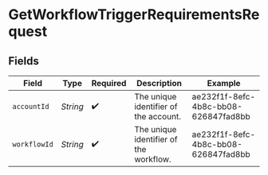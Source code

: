 # GetWorkflowTriggerRequirementsRequest


## Fields

| Field                                  | Type                                   | Required                               | Description                            | Example                                |
| -------------------------------------- | -------------------------------------- | -------------------------------------- | -------------------------------------- | -------------------------------------- |
| `accountId`                            | *String*                               | :heavy_check_mark:                     | The unique identifier of the account.  | ae232f1f-8efc-4b8c-bb08-626847fad8bb   |
| `workflowId`                           | *String*                               | :heavy_check_mark:                     | The unique identifier of the workflow. | ae232f1f-8efc-4b8c-bb08-626847fad8bb   |